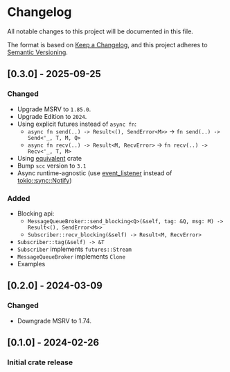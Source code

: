 # Changelog

All notable changes to this project will be documented in this file.

The format is based on [Keep a Changelog](https://keepachangelog.com/en/1.1.0/), and this project adheres to [Semantic Versioning](https://semver.org/spec/v2.0.0.html).

## [0.3.0] - 2025-09-25
### Changed
- Upgrade MSRV to `1.85.0`.
- Upgrade Edition to `2024`.
- Using explicit futures instead of `async fn`:
  - `async fn send(..) -> Result<(), SendError<M>>` -> `fn send(..) -> Send<'_, T, M, Q>`
  - `async fn recv(..) -> Result<M, RecvError>` -> `fn recv(..) -> Recv<'_, T, M>`
- Using [equivalent](https://crates.io/crates/equivalent) crate
- Bump `scc` version to `3.1`
- Async runtime-agnostic (use [event_listener](https://crates.io/crates/event-listener) instead of
  [tokio::sync::Notify](https://docs.rs/tokio/latest/tokio/sync/struct.Notify.html))
### Added
- Blocking api:
  - `MessageQueueBroker::send_blocking<Q>(&self, tag: &Q, msg: M) -> Result<(), SendError<M>>`
  - `Subscriber::recv_blocking(&self) -> Result<M, RecvError>`
- `Subscriber::tag(&self) -> &T`
- `Subscriber` implements `futures::Stream`
- `MessageQueueBroker` implements `Clone`
- Examples

## [0.2.0] - 2024-03-09
### Changed
- Downgrade MSRV to 1.74.

## [0.1.0] - 2024-02-26
### Initial crate release
